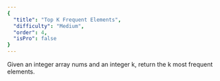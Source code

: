 ```yaml
---
{
  "title": "Top K Frequent Elements",
  "difficulty": "Medium",
  "order": 4,
  "isPro": false
}
---
```

Given an integer array nums and an integer k, return the k most frequent elements.
